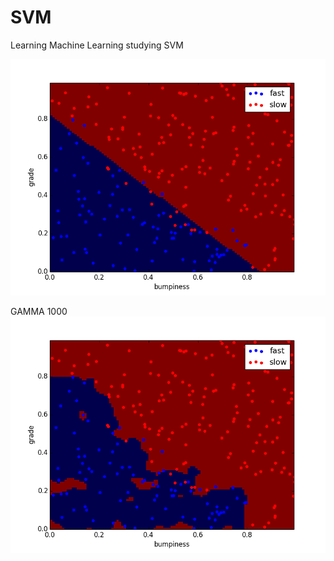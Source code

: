# SVM
Learning Machine Learning studying SVM

![Alt text](test.png "Optional Title")

GAMMA 1000
![Alt text](gammma1000.png "Optional Title")
